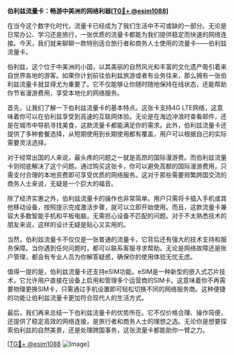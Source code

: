 **伯利兹流量卡：畅游中美洲的网络利器[[TG💪+ @esim1088](https://t.me/s/esim1088)]**

在当今这个数字化时代，流量卡已经成为了我们生活中不可或缺的一部分。无论是日常办公、学习还是旅行，一张优质的流量卡都能为我们提供稳定而快速的网络连接。今天，我们就来聊聊一款特别适合旅行者和商务人士使用的流量卡——伯利兹流量卡。

伯利兹，这个位于中美洲的小国，以其美丽的自然风光和丰富的文化遗产吸引着来自世界各地的游客。如果你计划前往伯利兹旅游或者有业务往来，那么拥有一张伯利兹流量卡就显得尤为重要了。它不仅能够让你随时随地保持在线状态，还能帮助你节省漫游费用，享受本地化的网络服务。

首先，让我们了解一下伯利兹流量卡的基本特点。这张卡支持4G LTE网络，这意味着你可以在伯利兹享受到高速的互联网体验。无论是在海边冲浪时查看邮件，还是在城市中导航寻找美食，这款流量卡都能满足你的需求。此外，伯利兹流量卡还提供了多种套餐选择，从短期使用到长期使用都有覆盖，用户可以根据自己的实际需要灵活选择。

对于经常出国的人来说，最头疼的问题之一就是高昂的国际漫游费。而伯利兹流量卡则彻底解决了这个问题。通过购买这张卡，你可以避免高额的国际漫游费用，只需支付合理的本地资费即可享受优质的网络服务。这对于那些需要频繁跨国交流的商务人士来说，无疑是一个巨大的福音。

除了经济实惠之外，伯利兹流量卡的操作也非常简单。用户只需将卡插入手机或其他移动设备，按照提示完成激活步骤，就可以立即开始使用。而且，这款流量卡兼容大多数智能手机和平板电脑，无需担心设备不匹配的问题。对于不太熟悉技术的朋友来说，这样的设计无疑是贴心又实用的。

当然，伯利兹流量卡不仅仅是一张普通的流量卡，它背后还有强大的技术支持和服务保障。当你遇到任何问题时，都可以联系客服寻求帮助。无论是网络故障还是账户管理，都会有专业人员为你解答疑惑，确保你的使用体验无忧无虑。

值得一提的是，伯利兹流量卡还支持eSIM功能。eSIM是一种新型的嵌入式芯片技术，它允许用户直接在设备上启用和管理多个运营商的SIM卡。这意味着你不再需要物理更换SIM卡，只需通过手机设置即可轻松切换不同的网络服务商。这种便捷的功能让伯利兹流量卡更加符合现代人的生活方式。

最后，我们再来总结一下伯利兹流量卡的优势所在。它不仅价格合理、操作简便，还提供了稳定高效的网络连接，是旅行者和商务人士的理想之选。无论你是想要探索伯利兹的自然美景，还是处理跨国事务，这张流量卡都能助你一臂之力。

[[TG💪+ @esim1088](https://t.me/s/esim1088) ![Image](https://i.postimg.cc/4NQfJmqS/Snipaste-2025-05-13-00-14-12.png)]
